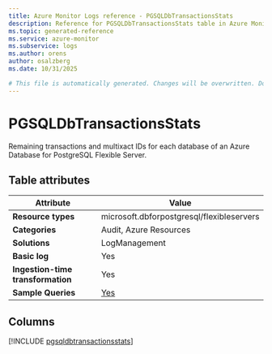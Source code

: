 ```yaml
---
title: Azure Monitor Logs reference - PGSQLDbTransactionsStats
description: Reference for PGSQLDbTransactionsStats table in Azure Monitor Logs.
ms.topic: generated-reference
ms.service: azure-monitor
ms.subservice: logs
ms.author: orens
author: osalzberg
ms.date: 10/31/2025

# This file is automatically generated. Changes will be overwritten. Do not change this file directly.
---
```


# PGSQLDbTransactionsStats

Remaining transactions and multixact IDs for each database of an Azure Database for PostgreSQL Flexible Server.


## Table attributes

|Attribute|Value|
|---|---|
|**Resource types**|microsoft.dbforpostgresql/flexibleservers|
|**Categories**|Audit, Azure Resources|
|**Solutions**| LogManagement|
|**Basic log**|Yes|
|**Ingestion-time transformation**|Yes|
|**Sample Queries**|[Yes](/azure/azure-monitor/reference/queries/pgsqldbtransactionsstats)|



## Columns
  
[!INCLUDE [pgsqldbtransactionsstats](~/reusable-content/ce-skilling/azure/includes/azure-monitor/reference/tables/pgsqldbtransactionsstats-include.md)]
